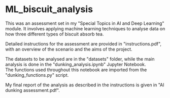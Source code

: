 # ML_biscuit_analysis

This was an assessment set in my "Special Topics in AI and Deep Learning" module. It involves applying machine learning techniques to analyse  data on how three different types of biscuit absorb tea.

Detailed instructions for the assessment are provided in "instructions.pdf", with an overview of the scenario and the aims of the project. 

The datasets to be analysed are in the "datasets" folder, while the main analysis is done in the "dunking_analysis.ipynb" Jupyter Notebook.  
The functions used throughout this notebook are imported from the "dunking_functions.py" script.

My final report of the analysis as described in the instructions is given in "AI dunking assessment.pdf".

